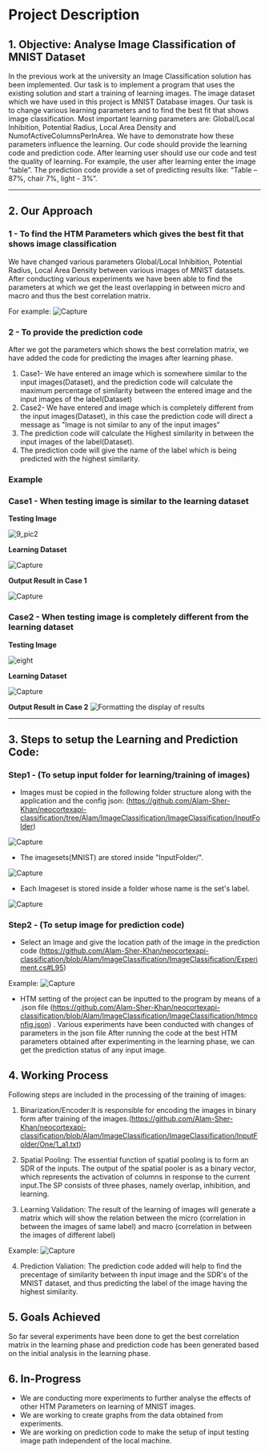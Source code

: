 # **Project Description**

## 1. **Objective: Analyse Image Classification of MNIST Dataset**
In the previous work at the university an Image Classification solution has been implemented. Our task is to implement a program that uses the existing solution and start a training of learning images. The image dataset which we have used in this project is MNIST Database images. Our task is to change various learning parameters and to find the best fit that shows image classification. Most important learning parameters are: Global/Local Inhibition, Potential Radius, Local Area Density and NumofActiveColumnsPerInArea.
We have to demonstrate how these parameters influence the learning. Our code should provide the learning code and prediction code. After learning user should use our code and test the quality of learning. For example, the user after learning enter the image “table”. The prediction code provide a set of predicting results like: “Table – 87%, chair 7%, light - 3%”.

---------------------------------------------------------------------------------------------------------------------------------------------------------------------------------

## 2. **Our Approach**

### 1 - To find the HTM Parameters which gives the best fit that shows image classification
We have changed various parameters Global/Local Inhibition, Potential Radius, Local Area Density between various images of MNIST datasets. After conducting various experiments we have been able to find the parameters at which we get the least overlapping in between micro and macro and thus the best correlation matrix.

 For example:
![Capture](https://user-images.githubusercontent.com/93146590/157971089-95cce4d0-f8c8-4332-804e-769f84ac9611.JPG)

### 2 - To provide the prediction code
After we got the parameters which shows the best correlation matrix, we have added the code for predicting the images after learning phase.
1) Case1- We have entered an image which is somewhere similar to the input images(Dataset), and the prediction code will calculate the maximum percentage of similarity between the entered image and the input images of the label(Dataset)
2) Case2- We have entered and image which is completely different from the input images(Dataset), in this case the prediction code will direct a message as "Image is not similar to any of the input images"
3) The prediction code will calculate the Highest similarity in between the input images of the label(Dataset).
4) The prediction code will give the name of the label which is being predicted with the highest similarity.

### Example

### **Case1** - When testing image is similar to the learning dataset

**Testing Image**

![9_pic2](https://user-images.githubusercontent.com/93146590/158055870-5eefaedf-63bb-48e3-9f5c-f9f71b5f050b.png)

**Learning Dataset**

![Capture](https://user-images.githubusercontent.com/93146590/158055986-143d49d7-793a-4b1f-9cb0-907fea8865a5.JPG)

**Output Result in Case 1**

![Capture](https://user-images.githubusercontent.com/93146590/158058910-52c1de99-bc2e-45ee-8b6d-5f54a9ee2cd0.JPG)

### **Case2** - When testing image is completely different from the learning dataset

**Testing Image**

![eight](https://user-images.githubusercontent.com/93139817/159286046-f7a9bcb3-d08c-4afc-bb42-2f53683ca2e9.png)


**Learning Dataset**

![Capture](https://user-images.githubusercontent.com/93146590/158055986-143d49d7-793a-4b1f-9cb0-907fea8865a5.JPG)

**Output Result in Case 2**
![Formatting the display of results](https://user-images.githubusercontent.com/93139817/159286315-22e0ac4e-8d5c-46f1-a682-19c1a44e904c.PNG)


---------------------------------------------------------------------------------------------------------------------------------------------------------------------------------
## 3. Steps to setup the Learning and Prediction Code:
### Step1 - (To setup input folder for learning/training of images)
* Images must be copied in the following folder structure along with the application and the config json: (https://github.com/Alam-Sher-Khan/neocortexapi-classification/tree/Alam/ImageClassification/ImageClassification/InputFolder)

![Capture](https://user-images.githubusercontent.com/93146590/158056620-58a8ea39-6be9-473e-b7e5-ad398e2504e5.JPG)

* The imagesets(MNIST) are stored inside "InputFolder/".

![Capture](https://user-images.githubusercontent.com/93146590/157983651-dd5b38c8-463a-4310-b118-3b5e2df73f06.JPG)

* Each Imageset is stored inside a folder whose name is the set's label.

![Capture](https://user-images.githubusercontent.com/93146590/157983987-0cdfe35a-811e-49f2-b580-ec515889c2a4.JPG)

### Step2 - (To setup image for prediction code)
* Select an Image and give the location path of the image in the prediction code (https://github.com/Alam-Sher-Khan/neocortexapi-classification/blob/Alam/ImageClassification/ImageClassification/Experiment.cs#L95)

Example:
![Capture](https://user-images.githubusercontent.com/93146590/158025162-08efce1d-ac9d-49f0-b12b-b273312cd706.JPG)

* HTM setting of the project can be inputted to the program by means of a .json file (https://github.com/Alam-Sher-Khan/neocortexapi-classification/blob/Alam/ImageClassification/ImageClassification/htmconfig.json) . Various experiments have been conducted with changes of parameters in the json file
After running the code at the best HTM parameters obtained after experimenting in the learning phase, we can get the prediction status of any input image.

## 4. Working Process
Following steps are included in the processing of the training of images:

1) Binarization/Encoder:It is responsible for encoding the images in binary form after training of the images.(https://github.com/Alam-Sher-Khan/neocortexapi-classification/blob/Alam/ImageClassification/ImageClassification/InputFolder/One/1_a1.txt)

2) Spatial Pooling: The essential function of spatial pooling is to form an SDR of the inputs. The output of the spatial pooler is as a binary vector, which represents the activation of columns in response to the current input.The SP consists of three phases, namely overlap, inhibition, and learning.

3) Learning Validation: The result of the learning of images will generate a matrix which will show the relation between the micro (correlation in between the images of same label) and macro (correlation in between the images of different label)

Example:
![Capture](https://user-images.githubusercontent.com/93146590/158057244-268ce79a-2859-4d44-b534-49d13fe5c935.JPG)

4) Prediction Valiation: The prediction code added will help to find the precentage of similarity between th input image and the SDR's of the MNIST dataset, and thus predicting the label of the image having the highest similarity.


## 5. Goals Achieved
So far several experiments have been done to get the best correlation matrix in the learning phase and prediction code has been generated based on the initial analysis in the learning phase.

## 6. In-Progress
* We are conducting more experiments to further analyse the effects of other HTM Parameters on learning of MNIST images.
* We are working to create graphs from the data obtained from experiments.
* We are working on prediction code to make the setup of input testing image path independent of the local machine.
